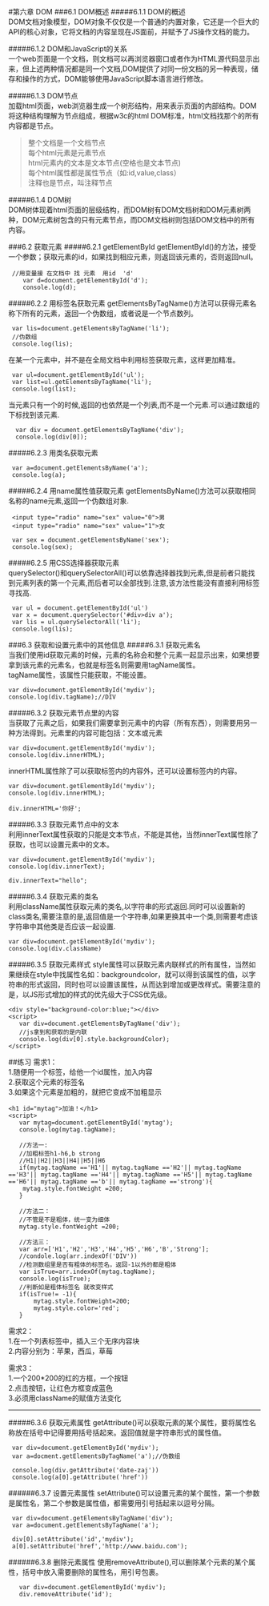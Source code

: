 #第六章 DOM
###6.1 DOM概述
#####6.1.1 DOM的概述   
DOM文档对象模型，DOM对象不仅仅是一个普通的内置对象，它还是一个巨大的API的核心对象，它将文档的内容呈现在JS面前，并赋予了JS操作文档的能力。

#####6.1.2 DOM和JavaScript的关系  
一个web页面是一个文档，则文档可以再浏览器窗口或者作为HTML源代码显示出来，但上述两种情况都是同一个文档,DOM提供了对同一份文档的另一种表现，储存和操作的方式，DOM能够使用JavaScript脚本语言进行修改。

#####6.1.3 DOM节点  
加载html页面，web浏览器生成一个树形结构，用来表示页面的内部结构。DOM将这种结构理解为节点组成，根据w3c的html DOM标准，html文档找那个的所有内容都是节点。
>整个文档是一个文档节点  
>每个html元素是元素节点  
>html元素内的文本是文本节点(空格也是文本节点)  
>每个html属性都是属性节点（如:id,value,class）  
>注释也是节点，叫注释节点

#####6.1.4 DOM树  
DOM树体现着html页面的层级结构，而DOM树有DOM文档树和DOM元素树两种，DOM元素树包含的只有元素节点，而DOM文档树则包括DOM文档中的所有内容。  


###6.2 获取元素
#####6.2.1 getElementById
getElementById()的方法，接受一个参数；获取元素的id，如果找到相应元素，则返回该元素的，否则返回null。

     //用变量接 在文档中 找 元素  用id  'd'
        var d=document.getElementById('d');
        console.log(d);	

#####6.2.2 用标签名获取元素
getElementsByTagName()方法可以获得元素名称下所有的元素，返回一个伪数组，或者说是一个节点数列。

     var lis=document.getElementsByTagName('li');
     //伪数组
     console.log(lis);

在某一个元素中，并不是在全局文档中利用标签获取元素，这样更加精准。

     var ul=document.getElementById('ul');
     var list=ul.getElementsByTagName('li');
     console.log(list);

当元素只有一个的时候,返回的也依然是一个列表,而不是一个元素.可以通过数组的下标找到该元素.

      var div = document.getElementsByTagName('div');
      console.log(div[0]);

#####6.2.3  用类名获取元素

     var a=document.getElementsByName('a');
     console.log(a);

#####6.2.4 用name属性值获取元素
getElementsByName()方法可以获取相同名称的name元素,返回一个伪数组对象.

     <input type="radio" name="sex" value="0">男 
     <input type="radio" name="sex" value="1">女
    
     var sex = document.getElementsByName('sex');
     console.log(sex);

#####6.2.5 用CSS选择器获取元素  
querySelector()和querySelectorAll()可以依靠选择器找到元素,但是前者只能找到元素列表的第一个元素,而后者可以全部找到.注意,该方法性能没有直接利用标签寻找高.

     var ul = document.getElementById('ul')
     var x = document.querySelector('#div>div a');
     var lis = ul.querySelectorAll('li');
     console.log(lis);

###6.3 获取和设置元素中的其他信息
#####6.3.1 获取元素名  
当我们使用id获取元素的时候，元素的名称会和整个元素一起显示出来，如果想要拿到该元素的元素名，也就是标签名则需要用tagName属性。  
tagName属性，该属性只能获取，不能设置。

    var div=document.getElementById('mydiv');
    console.log(div.tagName);//DIV

#####6.3.2 获取元素节点里的内容  
当获取了元素之后，如果我们需要拿到元素中的内容（所有东西），则需要用另一种方法得到。元素里的内容可能包括：文本或元素

    var div=document.getElementById('mydiv');
    console.log(div.innerHTML);

innerHTML属性除了可以获取标签内的内容外，还可以设置标签内的内容。

    var div=document.getElementById('mydiv');
    console.log(div.innerHTML);
    
    div.innerHTML='你好'; 

#####6.3.3 获取元素节点中的文本  
利用innerText属性获取的只能是文本节点，不能是其他，当然innerText属性除了获取，也可以设置元素中的文本。

    var div=document.getElementById('mydiv');
    console.log(div.innerText);
 
    div.innerText="hello";

#####6.3.4 获取元素的类名  
利用className属性获取元素的类名,以字符串的形式返回.同时可以设置新的class类名,需要注意的是,返回值是一个字符串,如果更换其中一个类,则需要考虑该字符串中其他类是否应该一起设置.

    var div=document.getElementById('mydiv');
    console.log(div.className)

#####6.3.5 获取元素样式
style属性可以获取元素内联样式的所有属性，当然如果继续在style中找属性名如：backgroundcolor，就可以得到该属性的值，以字符串的形式返回，同时也可以设置该属性，从而达到增加或更改样式。需要注意的是，以JS形式增加的样式的优先级大于CSS优先级。

    <div style="background-color:blue;"></div>
    <script>
       var div=document.getElementsByTagName('div');
       //js拿到和获取的是内联
       console.log(div[0].style.backgroundColor);
    </script>

##练习
需求1：  
1.随便用一个标签，给他一个id属性，加入内容   
2.获取这个元素的标签名  
3.如果这个元素是加粗的，就把它变成不加粗显示	

    <h1 id="mytag">加油！</h1>
    <script>
       var mytag=document.getElementById('mytag');
       console.log(mytag.tagName);

       //方法一:
       //加粗标签h1-h6,b strong
       //H1||H2||H3||H4||H5||H6
       if(mytag.tagName =='H1'|| mytag.tagName =='H2'|| mytag.tagName =='H3'|| mytag.tagName =='H4'|| mytag.tagName =='H5'|| mytag.tagName =='H6'|| mytag.tagName =='b'|| mytag.tagName =='strong'){
        mytag.style.fontWeight =200;
       }

       //方法二：
       //不管是不是粗体，统一变为细体
       mytag.style.fontWeight =200;

       //方法三：
       var arr=['H1','H2','H3','H4','H5','H6','B','Strong'];
       //condole.log(arr.indexOf('DIV'))
       //检测数组里是否有粗体的标签名，返回-1以外的都是粗体
       var isTrue=arr.indexOf(mytag.tagName);
       console.log(isTrue);
       //判断如是粗体标签名 就改变样式
       if(isTrue!= -1){
           mytag.style.fontWeight=200;
           mytag.style.color='red';
       }

需求2：  
1.在一个列表标签中，插入三个无序内容块  
2.内容分别为：苹果，西瓜，草莓


需求3：  
1.一个200*200的红的方框，一个按钮  
2.点击按钮，让红色方框变成蓝色  
3.必须用className的赋值方法变化

------------

#####6.3.6 获取元素属性
getAttribute()可以获取元素的某个属性，要将属性名称放在括号中记得要用括号括起来。返回值就是字符串形式的属性值。

     var div=document.getElementById('mydiv');
     var a=docment.getElementsByTagName('a');//伪数组

     console.log(div.getAttribute('date-zaj'))
     console.log(a[0].getAttribute('href'))

######6.3.7 设置元素属性
setAttribute()可以设置元素的某个属性，第一个参数是属性名，第二个参数是属性值，都需要用引号括起来以逗号分隔。

     var div=document.getElementsByTagName('div');
     var a=document.getElementsByTagName('a');

     div[0].setAttribute('id','mydiv');
     a[0].setAttribute('href','http://www.baidu.com');

######6.3.8 删除元素属性
使用removeAttribute(),可以删除某个元素的某个属性，括号中放入需要删除的属性名，用引号包裹。

       var div=document.getElementById('mydiv');
       div.removeAttribute('id');